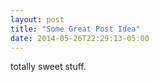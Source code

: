 ```yaml
---
layout: post
title: "Some Great Post Idea"
date: 2014-05-26T22:29:13-05:00
---
```


totally sweet stuff.
